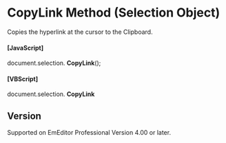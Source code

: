 # CopyLink Method (Selection Object)

Copies the hyperlink at the cursor to the Clipboard.

#### \[JavaScript\]

document.selection. **CopyLink**();

#### \[VBScript\]

document.selection. **CopyLink**

## Version

Supported on EmEditor Professional Version 4.00 or later.
